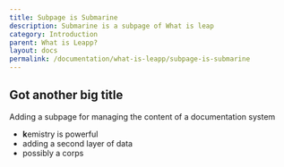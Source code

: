 ```yaml
---
title: Subpage is Submarine
description: Submarine is a subpage of What is leap
category: Introduction
parent: What is Leapp?
layout: docs
permalink: /documentation/what-is-leapp/subpage-is-submarine
---
```


## Got another big title

Adding a subpage for managing the content of a documentation system

- **k**emistry is powerful
- adding a second layer of data
- possibly a corps